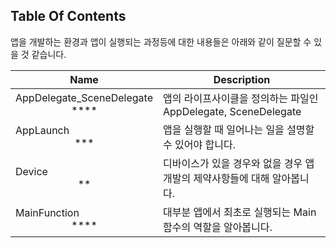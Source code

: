 ## Table Of Contents

앱을 개발하는 환경과 앱이 실행되는 과정등에 대한 내용들은 아래와 같이 질문할 수 있을 것 같습니다.

| Name                                                | Description                                    |
|-----------------------------------------------------|------------------------------------------------|
| AppDelegate_SceneDelegate<br/><center>****</center> | 앱의 라이프사이클을 정의하는 파일인 AppDelegate, SceneDelegate |
| AppLaunch<br/><center>***</center>                  | 앱을 실행할 때 일어나는 일을 설명할 수 있어야 합니다.                |
| Device<br/><center>**</center>                      | 디바이스가 있을 경우와 없을 경우 앱 개발의 제약사항들에 대해 알아봅니다.      |
| MainFunction<br/><center>****</center>              | 대부분 앱에서 최초로 실행되는 Main 함수의 역할을 알아봅니다.           |
